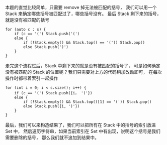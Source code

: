 本题的直觉比较简单，只需要 remove 掉无法被匹配的括号，
我们可以用一个 Stack 来确定哪些括号被匹配过了，哪些括号没有。
最后 Stack 剩下来的括号，就是没有被匹配的括号
```
for (auto c : s) {
    if (c == '(') Stack.push('(')
    else {
        if (!Stack.empty() && Stack.top() == '(')) Stack.pop()
        else Stack.push(')')
    }
}
```

走完这个流程过后，Stack 中剩下来的就是没有被匹配的括号了，
可是如何确定没有被匹配的 Stack 的位置呢 ? 我们只需要对上方的代码稍加改动即可，
在每次操作时都带着索引一起操作
```
for (int i = 0; i < s.size(); i++) {
    if (c == '(') Stack.push({i， '('})
    else {
        if (!Stack.empty() && Stack.top()[1] == '(')) Stack.pop()
        else Stack.push({i, ')'})
    }
}
```

最后，我们可以来构造结果了，我们可以把所有在 Stack 中的括号的索引放进 Set 中，
然后遍历字符串，如果当前索引在 Set 中有出现，说明这个括号是我们需要删除的括号，
那么我们就不追加到结果中。
